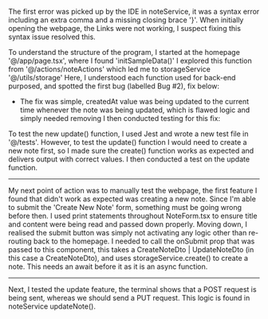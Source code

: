 The first error was picked up by the IDE in noteService, it was a syntax error including an extra comma and a missing closing brace '}'.
When initially opening the webpage, the Links were not working, I suspect fixing this syntax issue resolved this.

To understand the structure of the program, I started at the homepage '@/app/page.tsx', where I found 'initSampleData()'
I explored this function from '@/actions/noteActions' which led me to storageService '@/utils/storage'
Here, I understood each function used for back-end purposed, and spotted the first bug (labelled Bug #2), fix below:

- The fix was simple, createdAt value was being updated to the current time whenever the note was being updated, which is flawed logic and simply needed removing
I then conducted testing for this fix:

To test the new update() function, I used Jest and wrote a new test file in '@/tests'. However, to test the update() function I would need to create a new note first, so I made sure the create() function works as expected and delivers output with correct values. I then conducted a test on the update function.

---

My next point of action was to manually test the webpage, the first feature I found that didn't work as expected was creating a new note.
Since I'm able to submit the 'Create New Note' form, something must be going wrong before then. I used print statements throughout NoteForm.tsx to ensure title and content were being read and passed down properly.
Moving down, I realised the submit button was simply not activating any logic other than re-routing back to the homepage.
I needed to call the onSubmit prop that was passed to this component, this takes a CreateNoteDto | UpdateNoteDto (in this case a CreateNoteDto), and uses storageService.create() to create a note. 
This needs an await before it as it is an async function.

---

Next, I tested the update feature, the terminal shows that a POST request is being sent, whereas we should send a PUT request. This logic is found in noteService updateNote().